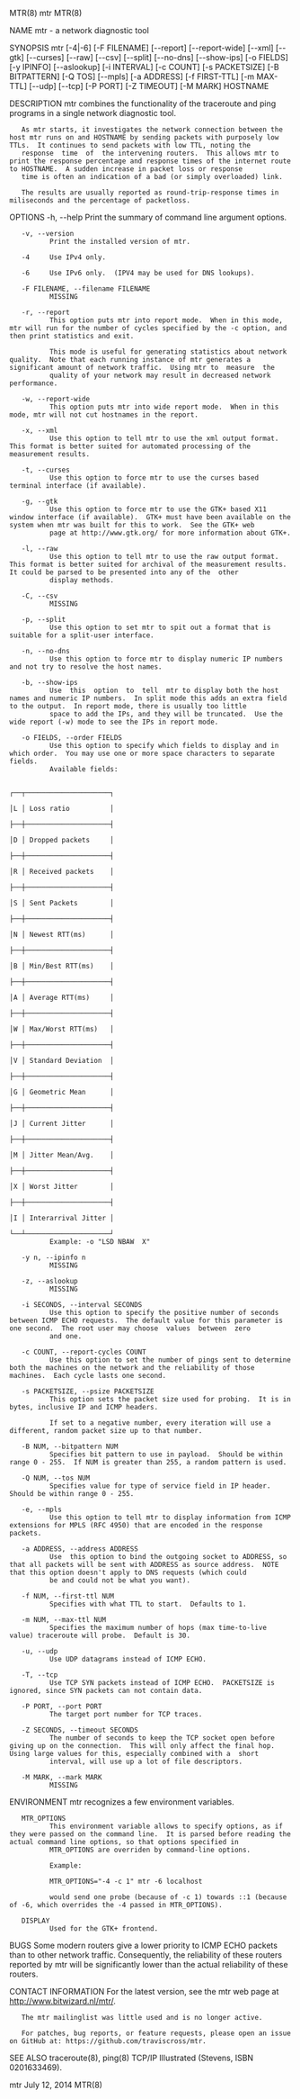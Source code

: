 MTR(8)                                                                                             mtr                                                                                             MTR(8)

NAME
       mtr - a network diagnostic tool

SYNOPSIS
       mtr  [-4|-6]  [-F FILENAME]  [--report] [--report-wide] [--xml] [--gtk] [--curses] [--raw] [--csv] [--split] [--no-dns] [--show-ips] [-o FIELDS] [-y IPINFO] [--aslookup] [-i INTERVAL] [-c COUNT]
       [-s PACKETSIZE] [-B BITPATTERN] [-Q TOS] [--mpls] [-a ADDRESS] [-f FIRST-TTL] [-m MAX-TTL] [--udp] [--tcp] [-P PORT] [-Z TIMEOUT] [-M MARK] HOSTNAME

DESCRIPTION
       mtr combines the functionality of the traceroute and ping programs in a single network diagnostic tool.

       As mtr starts, it investigates the network connection between the host mtr runs on and HOSTNAME by sending packets with purposely low TTLs.  It continues to send packets with low TTL, noting the
       response  time  of  the intervening routers.  This allows mtr to print the response percentage and response times of the internet route to HOSTNAME.  A sudden increase in packet loss or response
       time is often an indication of a bad (or simply overloaded) link.

       The results are usually reported as round-trip-response times in miliseconds and the percentage of packetloss.

OPTIONS
       -h, --help
              Print the summary of command line argument options.

       -v, --version
              Print the installed version of mtr.

       -4     Use IPv4 only.

       -6     Use IPv6 only.  (IPV4 may be used for DNS lookups).

       -F FILENAME, --filename FILENAME
              MISSING

       -r, --report
              This option puts mtr into report mode.  When in this mode, mtr will run for the number of cycles specified by the -c option, and then print statistics and exit.

              This mode is useful for generating statistics about network quality.  Note that each running instance of mtr generates a significant amount of network traffic.  Using mtr to  measure  the
              quality of your network may result in decreased network performance.

       -w, --report-wide
              This option puts mtr into wide report mode.  When in this mode, mtr will not cut hostnames in the report.

       -x, --xml
              Use this option to tell mtr to use the xml output format.  This format is better suited for automated processing of the measurement results.

       -t, --curses
              Use this option to force mtr to use the curses based terminal interface (if available).

       -g, --gtk
              Use this option to force mtr to use the GTK+ based X11 window interface (if available).  GTK+ must have been available on the system when mtr was built for this to work.  See the GTK+ web
              page at http://www.gtk.org/ for more information about GTK+.

       -l, --raw
              Use this option to tell mtr to use the raw output format.  This format is better suited for archival of the measurement results.  It could be parsed to be presented into any of the  other
              display methods.

       -C, --csv
              MISSING

       -p, --split
              Use this option to set mtr to spit out a format that is suitable for a split-user interface.

       -n, --no-dns
              Use this option to force mtr to display numeric IP numbers and not try to resolve the host names.

       -b, --show-ips
              Use  this  option  to  tell  mtr to display both the host names and numeric IP numbers.  In split mode this adds an extra field to the output.  In report mode, there is usually too little
              space to add the IPs, and they will be truncated.  Use the wide report (-w) mode to see the IPs in report mode.

       -o FIELDS, --order FIELDS
              Use this option to specify which fields to display and in which order.  You may use one or more space characters to separate fields.
              Available fields:

                                                                                               ┌──┬─────────────────────┐
                                                                                               │L │ Loss ratio          │
                                                                                               ├──┼─────────────────────┤
                                                                                               │D │ Dropped packets     │
                                                                                               ├──┼─────────────────────┤
                                                                                               │R │ Received packets    │
                                                                                               ├──┼─────────────────────┤
                                                                                               │S │ Sent Packets        │
                                                                                               ├──┼─────────────────────┤
                                                                                               │N │ Newest RTT(ms)      │
                                                                                               ├──┼─────────────────────┤
                                                                                               │B │ Min/Best RTT(ms)    │
                                                                                               ├──┼─────────────────────┤
                                                                                               │A │ Average RTT(ms)     │
                                                                                               ├──┼─────────────────────┤
                                                                                               │W │ Max/Worst RTT(ms)   │
                                                                                               ├──┼─────────────────────┤
                                                                                               │V │ Standard Deviation  │
                                                                                               ├──┼─────────────────────┤
                                                                                               │G │ Geometric Mean      │
                                                                                               ├──┼─────────────────────┤
                                                                                               │J │ Current Jitter      │
                                                                                               ├──┼─────────────────────┤
                                                                                               │M │ Jitter Mean/Avg.    │
                                                                                               ├──┼─────────────────────┤
                                                                                               │X │ Worst Jitter        │
                                                                                               ├──┼─────────────────────┤
                                                                                               │I │ Interarrival Jitter │
                                                                                               └──┴─────────────────────┘
              Example: -o "LSD NBAW  X"

       -y n, --ipinfo n
              MISSING

       -z, --aslookup
              MISSING

       -i SECONDS, --interval SECONDS
              Use this option to specify the positive number of seconds between ICMP ECHO requests.  The default value for this parameter is one second.  The root user may choose  values  between  zero
              and one.

       -c COUNT, --report-cycles COUNT
              Use this option to set the number of pings sent to determine both the machines on the network and the reliability of those machines.  Each cycle lasts one second.

       -s PACKETSIZE, --psize PACKETSIZE
              This option sets the packet size used for probing.  It is in bytes, inclusive IP and ICMP headers.

              If set to a negative number, every iteration will use a different, random packet size up to that number.

       -B NUM, --bitpattern NUM
              Specifies bit pattern to use in payload.  Should be within range 0 - 255.  If NUM is greater than 255, a random pattern is used.

       -Q NUM, --tos NUM
              Specifies value for type of service field in IP header.  Should be within range 0 - 255.

       -e, --mpls
              Use this option to tell mtr to display information from ICMP extensions for MPLS (RFC 4950) that are encoded in the response packets.

       -a ADDRESS, --address ADDRESS
              Use  this option to bind the outgoing socket to ADDRESS, so that all packets will be sent with ADDRESS as source address.  NOTE that this option doesn't apply to DNS requests (which could
              be and could not be what you want).

       -f NUM, --first-ttl NUM
              Specifies with what TTL to start.  Defaults to 1.

       -m NUM, --max-ttl NUM
              Specifies the maximum number of hops (max time-to-live value) traceroute will probe.  Default is 30.

       -u, --udp
              Use UDP datagrams instead of ICMP ECHO.

       -T, --tcp
              Use TCP SYN packets instead of ICMP ECHO.  PACKETSIZE is ignored, since SYN packets can not contain data.

       -P PORT, --port PORT
              The target port number for TCP traces.

       -Z SECONDS, --timeout SECONDS
              The number of seconds to keep the TCP socket open before giving up on the connection.  This will only affect the final hop.  Using large values for this, especially combined with a  short
              interval, will use up a lot of file descriptors.

       -M MARK, --mark MARK
              MISSING

ENVIRONMENT
       mtr recognizes a few environment variables.

       MTR_OPTIONS
              This environment variable allows to specify options, as if they were passed on the command line.  It is parsed before reading the actual command line options, so that options specified in
              MTR_OPTIONS are overriden by command-line options.

              Example:

              MTR_OPTIONS="-4 -c 1" mtr -6 localhost

              would send one probe (because of -c 1) towards ::1 (because of -6, which overrides the -4 passed in MTR_OPTIONS).

       DISPLAY
              Used for the GTK+ frontend.

BUGS
       Some modern routers give a lower priority to ICMP ECHO packets than to other network traffic.  Consequently, the reliability of these routers reported by mtr will be significantly lower than the
       actual reliability of these routers.

CONTACT INFORMATION
       For the latest version, see the mtr web page at http://www.bitwizard.nl/mtr/.

       The mtr mailinglist was little used and is no longer active.

       For patches, bug reports, or feature requests, please open an issue on GitHub at: https://github.com/traviscross/mtr.

SEE ALSO
       traceroute(8), ping(8) TCP/IP Illustrated (Stevens, ISBN 0201633469).

mtr                                                                                           July 12, 2014                                                                                        MTR(8)
